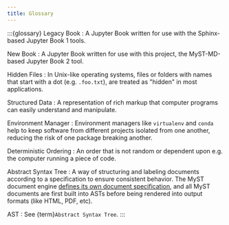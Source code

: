 ```yaml
---
title: Glossary
---
```


:::{glossary}
Legacy Book
: A Jupyter Book written for use with the Sphinx-based Jupyter Book 1 tools.

New Book
: A Jupyter Book written for use with this project, the MyST-MD-based Jupyter Book 2 tool.

Hidden Files
: In Unix-like operating systems, files or folders with names that start with a dot (e.g. `.foo.txt`), are treated as "hidden" in most applications.

Structured Data
: A representation of rich markup that computer programs can easily understand and manipulate.

Environment Manager
: Environment managers like `virtualenv` and `conda` help to keep software from different projects isolated from one another, reducing the risk of one package breaking another.

Deterministic Ordering
: An order that is not random or dependent upon e.g. the computer running a piece of code.

Abstract Syntax Tree
: A way of structuring and labeling documents according to a specification to ensure consistent behavior. The MyST document engine [defines its own document specification](https://mystmd.org/spec), and all MyST documents are first built into ASTs before being rendered into output formats (like HTML, PDF, etc).

AST
: See {term}`Abstract Syntax Tree`.
:::
